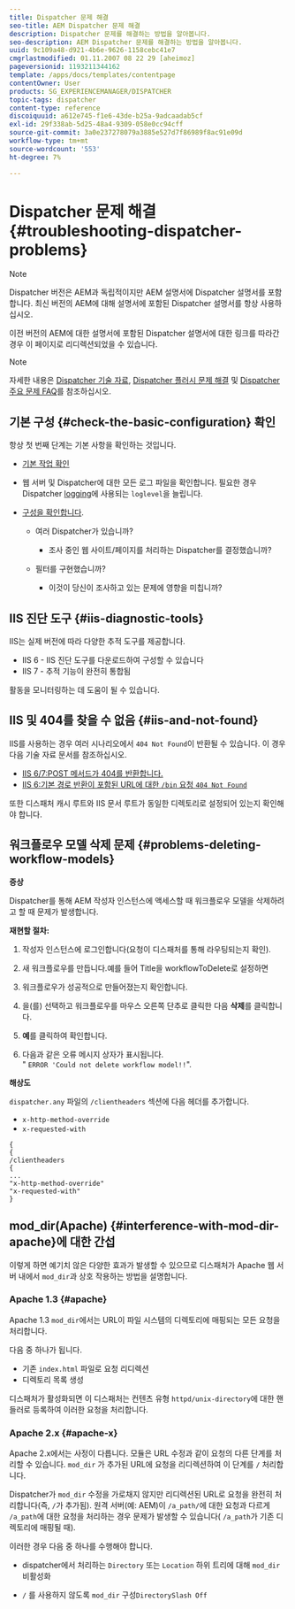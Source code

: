 ```yaml
---
title: Dispatcher 문제 해결
seo-title: AEM Dispatcher 문제 해결
description: Dispatcher 문제를 해결하는 방법을 알아봅니다.
seo-description: AEM Dispatcher 문제를 해결하는 방법을 알아봅니다.
uuid: 9c109a48-d921-4b6e-9626-1158cebc41e7
cmgrlastmodified: 01.11.2007 08 22 29 [aheimoz]
pageversionid: 1193211344162
template: /apps/docs/templates/contentpage
contentOwner: User
products: SG_EXPERIENCEMANAGER/DISPATCHER
topic-tags: dispatcher
content-type: reference
discoiquuid: a612e745-f1e6-43de-b25a-9adcaadab5cf
exl-id: 29f338ab-5d25-48a4-9309-058e0cc94cff
source-git-commit: 3a0e237278079a3885e527d7f86989f8ac91e09d
workflow-type: tm+mt
source-wordcount: '553'
ht-degree: 7%

---
```


# Dispatcher 문제 해결 {#troubleshooting-dispatcher-problems}

>[!NOTE]
>
>Dispatcher 버전은 AEM과 독립적이지만 AEM 설명서에 Dispatcher 설명서를 포함합니다. 최신 버전의 AEM에 대해 설명서에 포함된 Dispatcher 설명서를 항상 사용하십시오.
>
>이전 버전의 AEM에 대한 설명서에 포함된 Dispatcher 설명서에 대한 링크를 따라간 경우 이 페이지로 리디렉션되었을 수 있습니다.

>[!NOTE]
>
>자세한 내용은 [Dispatcher 기술 자료](https://helpx.adobe.com/cq/kb/index/dispatcher.html), [Dispatcher 플러시 문제 해결](https://helpx.adobe.com/adobe-cq/kb/troubleshooting-dispatcher-flushing-issues.html) 및 [Dispatcher 주요 문제 FAQ](dispatcher-faq.md)를 참조하십시오.

## 기본 구성 {#check-the-basic-configuration} 확인

항상 첫 번째 단계는 기본 사항을 확인하는 것입니다.

* [기본 작업 확인](/help/using/dispatcher-configuration.md#confirming-basic-operation)
* 웹 서버 및 Dispatcher에 대한 모든 로그 파일을 확인합니다. 필요한 경우 Dispatcher [logging](/help/using/dispatcher-configuration.md#logging)에 사용되는 `loglevel`을 늘립니다.

* [구성을 확인합니다](/help/using/dispatcher-configuration.md).

   * 여러 Dispatcher가 있습니까?

      * 조사 중인 웹 사이트/페이지를 처리하는 Dispatcher를 결정했습니까?
   * 필터를 구현했습니까?

      * 이것이 당신이 조사하고 있는 문제에 영향을 미칩니까?


## IIS 진단 도구 {#iis-diagnostic-tools}

IIS는 실제 버전에 따라 다양한 추적 도구를 제공합니다.

* IIS 6 - IIS 진단 도구를 다운로드하여 구성할 수 있습니다
* IIS 7 - 추적 기능이 완전히 통합됨

활동을 모니터링하는 데 도움이 될 수 있습니다.

## IIS 및 404를 찾을 수 없음 {#iis-and-not-found}

IIS를 사용하는 경우 여러 시나리오에서 `404 Not Found`이 반환될 수 있습니다. 이 경우 다음 기술 자료 문서를 참조하십시오.

* [IIS 6/7:POST 메서드가 404를 반환합니다.](https://helpx.adobe.com/dispatcher/kb/IIS6IsapiFilters.html)
* [IIS 6:기본 경로 반환이 포함된 URL에 대한  `/bin` 요청  `404 Not Found`](https://helpx.adobe.com/dispatcher/kb/RequestsToBinDirectoryFailInIIS6.html)

또한 디스패처 캐시 루트와 IIS 문서 루트가 동일한 디렉토리로 설정되어 있는지 확인해야 합니다.

## 워크플로우 모델 삭제 문제 {#problems-deleting-workflow-models}

**증상**

Dispatcher를 통해 AEM 작성자 인스턴스에 액세스할 때 워크플로우 모델을 삭제하려고 할 때 문제가 발생합니다.

**재현할 절차:**

1. 작성자 인스턴스에 로그인합니다(요청이 디스패처를 통해 라우팅되는지 확인).
1. 새 워크플로우를 만듭니다.예를 들어 Title을 workflowToDelete로 설정하면
1. 워크플로우가 성공적으로 만들어졌는지 확인합니다.
1. 을(를) 선택하고 워크플로우를 마우스 오른쪽 단추로 클릭한 다음 **삭제**&#x200B;를 클릭합니다.

1. **예**&#x200B;를 클릭하여 확인합니다.
1. 다음과 같은 오류 메시지 상자가 표시됩니다.\
   &quot; `ERROR 'Could not delete workflow model!!`&quot;.

**해상도**

`dispatcher.any` 파일의 `/clientheaders` 섹션에 다음 헤더를 추가합니다.

* `x-http-method-override`
* `x-requested-with`

```
{  
{  
/clientheaders  
{  
...  
"x-http-method-override"  
"x-requested-with"  
}
```

## mod_dir(Apache) {#interference-with-mod-dir-apache}에 대한 간섭

이렇게 하면 예기치 않은 다양한 효과가 발생할 수 있으므로 디스패처가 Apache 웹 서버 내에서 `mod_dir`과 상호 작용하는 방법을 설명합니다.

### Apache 1.3 {#apache}

Apache 1.3 `mod_dir`에서는 URL이 파일 시스템의 디렉토리에 매핑되는 모든 요청을 처리합니다.

다음 중 하나가 됩니다.

* 기존 `index.html` 파일로 요청 리디렉션
* 디렉토리 목록 생성

디스패처가 활성화되면 이 디스패처는 컨텐츠 유형 `httpd/unix-directory`에 대한 핸들러로 등록하여 이러한 요청을 처리합니다.

### Apache 2.x {#apache-x}

Apache 2.x에서는 사정이 다릅니다. 모듈은 URL 수정과 같이 요청의 다른 단계를 처리할 수 있습니다. `mod_dir` 가 추가된 URL에 요청을 리디렉션하여 이 단계를  `/` 처리합니다.

Dispatcher가 `mod_dir` 수정을 가로채지 않지만 리디렉션된 URL로 요청을 완전히 처리합니다(즉, `/`가 추가됨). 원격 서버(예: AEM)이 `/a_path/`에 대한 요청과 다르게 `/a_path`에 대한 요청을 처리하는 경우 문제가 발생할 수 있습니다( `/a_path`가 기존 디렉토리에 매핑될 때).

이러한 경우 다음 중 하나를 수행해야 합니다.

* dispatcher에서 처리하는 `Directory` 또는 `Location` 하위 트리에 대해 `mod_dir` 비활성화

* `/` 를 사용하지 않도록 `mod_dir` 구성`DirectorySlash Off`
